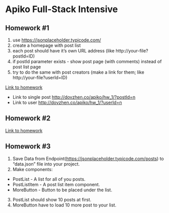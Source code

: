 # Apiko Full-Stack Intensive

## Homework #1 ##

1. use https://jsonplaceholder.typicode.com/
2. create a homepage with post list
3. each post should have it’s own URL address (like http://your-file?postId=ID)
4. if postId parameter exists - show post page (with comments) instead of post list page
5. try to do the same with post creators (make a link for them; like http://your-file?userId=ID)

[Link to homework](http://dovzhen.co/apiko/hw_1/)
- Link to single post http://dovzhen.co/apiko/hw_1/?postId=n
- Link to user http://dovzhen.co/apiko/hw_1/?userId=n

## Homework #2 ##

[Link to homework](http://dovzhen.co/apiko/hw_2/)

## Homework #3 ##

1. Save Data from Endpoint(https://jsonplaceholder.typicode.com/posts) to “data.json” file into your project.
2. Make components:
  - PostList - A list for all of you posts.
  - PostListItem - A post list item component.
  - MoreButton - Button to be placed under the list.
3. PostList should show 10 posts at first.
4. MoreButton have to load 10 more post to your list.
